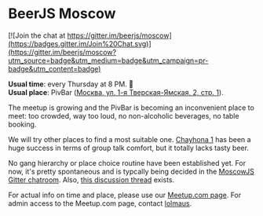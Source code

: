 # BeerJS Moscow

[![Join the chat at https://gitter.im/beerjs/moscow](https://badges.gitter.im/Join%20Chat.svg)](https://gitter.im/beerjs/moscow?utm_source=badge&utm_medium=badge&utm_campaign=pr-badge&utm_content=badge)

**Usual time**: every Thursday at 8 PM. :beers:  
**Usual place**: PivBar ([Москва, ул. 1-я Тверская-Ямская, 2, стр. 1](https://maps.yandex.ru/org/1331349139)).

The meetup is growing and the PivBar is becoming an inconvenient place to meet: too crowded, way too loud, no non-alcoholic beverages, no table booking.

We will try other places to find a most suitable one. [Chayhona 1](https://maps.yandex.ru/org/1399830928) has been a huge success in terms of group talk comfort, but it totally lacks tasty beer.

No gang hierarchy or place choice routine have been established yet. For now, it's pretty spontaneous and is typcally being decided in the [MoscowJS Gitter chatroom](https://gitter.im/MoscowJS/chat). Also, [this discussion thread](https://github.com/beerjs/moscow/issues/2) exists.

For actual info on time and place, please use our [Meetup.com page](http://www.meetup.com/BeerJS-Moscow/). For admin access to the Meetup.com page, contact [lolmaus](https://github.com/lolmaus/).


